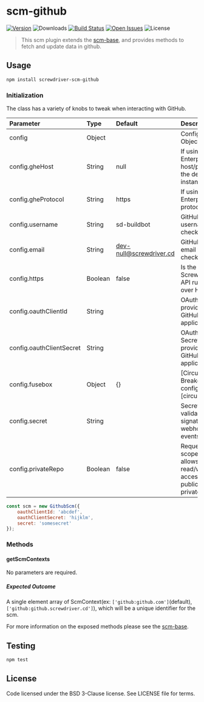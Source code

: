 # scm-github
[![Version][npm-image]][npm-url] ![Downloads][downloads-image] [![Build Status][status-image]][status-url] [![Open Issues][issues-image]][issues-url] ![License][license-image]

> This scm plugin extends the [scm-base], and provides methods to fetch and update data in github.

## Usage

```bash
npm install screwdriver-scm-github
```

### Initialization

The class has a variety of knobs to tweak when interacting with GitHub.

| Parameter        | Type  |  Default | Description |
| :-------------   | :---- | :-------------| :-------------|
| config        | Object | | Configuration Object |
| config.gheHost | String | null | If using GitHub Enterprise, the host/port of the deployed instance |
| config.gheProtocol | String | https | If using GitHub Enterprise, the protocol to use |
| config.username | String | sd-buildbot | GitHub username for checkout |
| config.email | String | dev-null@screwdriver.cd | GitHub user email for checkout |
| config.https | Boolean | false | Is the Screwdriver API running over HTTPS |
| config.oauthClientId | String | | OAuth Client ID provided by GitHub application |
| config.oauthClientSecret | String | | OAuth Client Secret provided by GitHub application |
| config.fusebox | Object | {} | [Circuit Breaker configuration][circuitbreaker] |
| config.secret | String | | Secret to validate the signature of webhook events |
| config.privateRepo | Boolean | false | Request 'repo' scope, which allows read/write access for public & private repos

```js
const scm = new GithubScm({
    oauthClientId: 'abcdef',
    oauthClientSecret: 'hijklm',
    secret: 'somesecret'
});
```

### Methods

#### getScmContexts

No parameters are required.

##### Expected Outcome

A single element array of ScmContext(ex: `['github:github.com']`(default), `['github:github.screwdriver.cd']`), which will be a unique identifier for the scm.

For more information on the exposed methods please see the [scm-base].

## Testing

```bash
npm test
```

## License

Code licensed under the BSD 3-Clause license. See LICENSE file for terms.

[npm-image]: https://img.shields.io/npm/v/screwdriver-scm-github.svg
[npm-url]: https://npmjs.org/package/screwdriver-scm-github
[downloads-image]: https://img.shields.io/npm/dt/screwdriver-scm-github.svg
[license-image]: https://img.shields.io/npm/l/screwdriver-scm-github.svg
[issues-image]: https://img.shields.io/github/issues/screwdriver-cd/screwdriver.svg
[issues-url]: https://github.com/screwdriver-cd/screwdriver/issues
[status-image]: https://cd.screwdriver.cd/pipelines/8/badge
[status-url]: https://cd.screwdriver.cd/pipelines/8
[scm-base]: https://github.com/screwdriver-cd/scm-base
